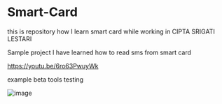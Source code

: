# Smart-Card

this is repository how I learn smart card while working in CIPTA SRIGATI LESTARI

Sample project I have learned how to read sms from smart card

https://youtu.be/6ro63PwuyWk 

example beta tools testing 

![image](https://user-images.githubusercontent.com/18004033/224919151-fc602e2d-c9aa-460f-bbdc-f3e4478b0777.png)
